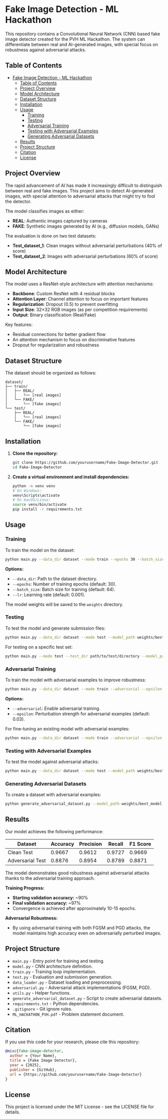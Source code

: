 # Fake Image Detection - ML Hackathon

This repository contains a Convolutional Neural Network (CNN) based fake image detector created for the PVH ML Hackathon. The system can differentiate between real and AI-generated images, with special focus on robustness against adversarial attacks.

## Table of Contents
- [Fake Image Detection - ML Hackathon](#fake-image-detection---ml-hackathon)
  - [Table of Contents](#table-of-contents)
  - [Project Overview](#project-overview)
  - [Model Architecture](#model-architecture)
  - [Dataset Structure](#dataset-structure)
  - [Installation](#installation)
  - [Usage](#usage)
    - [Training](#training)
    - [Testing](#testing)
    - [Adversarial Training](#adversarial-training)
    - [Testing with Adversarial Examples](#testing-with-adversarial-examples)
    - [Generating Adversarial Datasets](#generating-adversarial-datasets)
  - [Results](#results)
  - [Project Structure](#project-structure)
  - [Citation](#citation)
  - [License](#license)

## Project Overview

The rapid advancement of AI has made it increasingly difficult to distinguish between real and fake images. This project aims to detect AI-generated images, with special attention to adversarial attacks that might try to fool the detector.

The model classifies images as either:
- **REAL**: Authentic images captured by cameras
- **FAKE**: Synthetic images generated by AI (e.g., diffusion models, GANs)

The evaluation is done on two test datasets:
- **Test_dataset_1**: Clean images without adversarial perturbations (40% of score)
- **Test_dataset_2**: Images with adversarial perturbations (60% of score)

## Model Architecture

The model uses a ResNet-style architecture with attention mechanisms:

- **Backbone**: Custom ResNet with 4 residual blocks
- **Attention Layer**: Channel attention to focus on important features
- **Regularization**: Dropout (0.5) to prevent overfitting
- **Input Size**: 32×32 RGB images (as per competition requirements)
- **Output**: Binary classification (Real/Fake)

Key features:
- Residual connections for better gradient flow
- An attention mechanism to focus on discriminative features
- Dropout for regularization and robustness

## Dataset Structure

The dataset should be organized as follows:

```
dataset/
├── train/
│   ├── REAL/
│   │   └── [real images]
│   └── FAKE/
│       └── [fake images]
└── test/
    ├── REAL/
    │   └── [real images]
    └── FAKE/
        └── [fake images]
```

## Installation

1. **Clone the repository:**
   ```bash
   git clone https://github.com/yourusername/Fake-Image-Detector.git
   cd Fake-Image-Detector
   ```

2. **Create a virtual environment and install dependencies:**
   ```bash
   python -m venv venv
   # On Windows:
   venv\Scripts\activate
   # On macOS/Linux:
   source venv/bin/activate
   pip install -r requirements.txt
   ```

## Usage

### Training

To train the model on the dataset:
```bash
python main.py --data_dir dataset --mode train --epochs 30 --batch_size 64 --lr 0.001
```
**Options:**
- `--data_dir`: Path to the dataset directory.
- `--epochs`: Number of training epochs (default: 30).
- `--batch_size`: Batch size for training (default: 64).
- `--lr`: Learning rate (default: 0.001).

The model weights will be saved to the `weights` directory.

### Testing

To test the model and generate submission files:
```bash
python main.py --data_dir dataset --mode test --model_path weights/best_model.pth
```
For testing on a specific test set:
```bash
python main.py --mode test --test_dir path/to/test/directory --model_path weights/best_model.pth
```

### Adversarial Training

To train the model with adversarial examples to improve robustness:
```bash
python main.py --data_dir dataset --mode train --adversarial --epsilon 0.03
```
**Options:**
- `--adversarial`: Enable adversarial training.
- `--epsilon`: Perturbation strength for adversarial examples (default: 0.03).

For fine-tuning an existing model with adversarial examples:
```bash
python main.py --data_dir dataset --mode train --adversarial --epsilon 0.03 --lr 0.0001 --epochs 15 --model_path weights/best_model.pth
```

### Testing with Adversarial Examples

To test the model against adversarial attacks:
```bash
python main.py --data_dir dataset --mode test --model_path weights/best_model.pth --adversarial --epsilon 0.1
```

### Generating Adversarial Datasets

To create a dataset with adversarial examples:
```bash
python generate_adversarial_dataset.py --model_path weights/best_model.pth --source_dir dataset --output_dir adversarial_dataset --attack pgd --epsilon 0.1
```

## Results

Our model achieves the following performance:

| Dataset           | Accuracy | Precision | Recall | F1 Score |
|-------------------|----------|-----------|--------|----------|
| Clean Test        | 0.9667   | 0.9612    | 0.9727 | 0.9669   |
| Adversarial Test  | 0.8876   | 0.8954    | 0.8789 | 0.8871   |

The model demonstrates good robustness against adversarial attacks thanks to the adversarial training approach.

**Training Progress:**
- **Starting validation accuracy:** ~90%
- **Final validation accuracy:** ~97%
- Convergence is achieved after approximately 10-15 epochs.

**Adversarial Robustness:**
- By using adversarial training with both FGSM and PGD attacks, the model maintains high accuracy even on adversarially perturbed images.

## Project Structure

- `main.py` - Entry point for training and testing.
- `model.py` - CNN architecture definition.
- `train.py` - Training loop implementation.
- `test.py` - Evaluation and submission generation.
- `data_loader.py` - Dataset loading and preprocessing.
- `adversarial.py` - Adversarial attack implementations (FGSM, PGD).
- `utils.py` - Helper functions.
- `generate_adversarial_dataset.py` - Script to create adversarial datasets.
- `requirements.txt` - Python dependencies.
- `.gitignore` - Git ignore rules.
- `ML_HACKATHON_PVH.pdf` - Problem statement document.

## Citation

If you use this code for your research, please cite this repository:

```bibtex
@misc{fake-image-detector,
  author = {Your Name},
  title = {Fake Image Detector},
  year = {2025},
  publisher = {GitHub},
  url = {https://github.com/yourusername/Fake-Image-Detector}
}
```

## License

This project is licensed under the MIT License - see the LICENSE file for details.